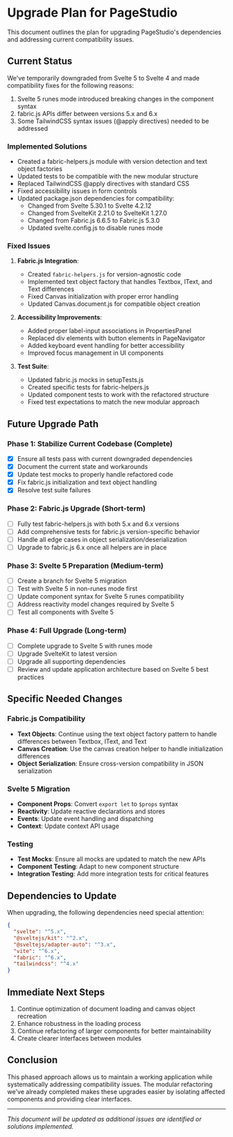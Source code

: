 # Upgrade Plan for PageStudio

This document outlines the plan for upgrading PageStudio's dependencies and addressing current compatibility issues.

## Current Status

We've temporarily downgraded from Svelte 5 to Svelte 4 and made compatibility fixes for the following reasons:

1. Svelte 5 runes mode introduced breaking changes in the component syntax
2. fabric.js APIs differ between versions 5.x and 6.x
3. Some TailwindCSS syntax issues (@apply directives) needed to be addressed

### Implemented Solutions

- Created a fabric-helpers.js module with version detection and text object factories
- Updated tests to be compatible with the new modular structure
- Replaced TailwindCSS @apply directives with standard CSS
- Fixed accessibility issues in form controls
- Updated package.json dependencies for compatibility:
  - Changed from Svelte 5.30.1 to Svelte 4.2.12
  - Changed from SvelteKit 2.21.0 to SvelteKit 1.27.0
  - Changed from Fabric.js 6.6.5 to Fabric.js 5.3.0
  - Updated svelte.config.js to disable runes mode

### Fixed Issues

1. **Fabric.js Integration**:
   - Created `fabric-helpers.js` for version-agnostic code
   - Implemented text object factory that handles Textbox, IText, and Text differences
   - Fixed Canvas initialization with proper error handling
   - Updated Canvas.document.js for compatible object creation

2. **Accessibility Improvements**:
   - Added proper label-input associations in PropertiesPanel
   - Replaced div elements with button elements in PageNavigator
   - Added keyboard event handling for better accessibility
   - Improved focus management in UI components

3. **Test Suite**:
   - Updated fabric.js mocks in setupTests.js
   - Created specific tests for fabric-helpers.js
   - Updated component tests to work with the refactored structure
   - Fixed test expectations to match the new modular approach

## Future Upgrade Path

### Phase 1: Stabilize Current Codebase (Complete)

- [x] Ensure all tests pass with current downgraded dependencies
- [x] Document the current state and workarounds
- [x] Update test mocks to properly handle refactored code
- [x] Fix fabric.js initialization and text object handling
- [x] Resolve test suite failures

### Phase 2: Fabric.js Upgrade (Short-term)

- [ ] Fully test fabric-helpers.js with both 5.x and 6.x versions
- [ ] Add comprehensive tests for fabric.js version-specific behavior
- [ ] Handle all edge cases in object serialization/deserialization
- [ ] Upgrade to fabric.js 6.x once all helpers are in place

### Phase 3: Svelte 5 Preparation (Medium-term)

- [ ] Create a branch for Svelte 5 migration
- [ ] Test with Svelte 5 in non-runes mode first
- [ ] Update component syntax for Svelte 5 runes compatibility
- [ ] Address reactivity model changes required by Svelte 5
- [ ] Test all components with Svelte 5

### Phase 4: Full Upgrade (Long-term)

- [ ] Complete upgrade to Svelte 5 with runes mode
- [ ] Upgrade SvelteKit to latest version
- [ ] Upgrade all supporting dependencies
- [ ] Review and update application architecture based on Svelte 5 best practices

## Specific Needed Changes

### Fabric.js Compatibility

- **Text Objects**: Continue using the text object factory pattern to handle differences between Textbox, IText, and Text
- **Canvas Creation**: Use the canvas creation helper to handle initialization differences
- **Object Serialization**: Ensure cross-version compatibility in JSON serialization

### Svelte 5 Migration

- **Component Props**: Convert `export let` to `$props` syntax
- **Reactivity**: Update reactive declarations and stores
- **Events**: Update event handling and dispatching
- **Context**: Update context API usage

### Testing

- **Test Mocks**: Ensure all mocks are updated to match the new APIs
- **Component Testing**: Adapt to new component structure
- **Integration Testing**: Add more integration tests for critical features

## Dependencies to Update

When upgrading, the following dependencies need special attention:

```json
{
  "svelte": "^5.x",
  "@sveltejs/kit": "^2.x",
  "@sveltejs/adapter-auto": "^3.x",
  "vite": "^6.x",
  "fabric": "^6.x",
  "tailwindcss": "^4.x"
}
```

## Immediate Next Steps

1. Continue optimization of document loading and canvas object recreation
2. Enhance robustness in the loading process
3. Continue refactoring of larger components for better maintainability
4. Create clearer interfaces between modules

## Conclusion

This phased approach allows us to maintain a working application while systematically addressing compatibility issues. The modular refactoring we've already completed makes these upgrades easier by isolating affected components and providing clear interfaces.

---

*This document will be updated as additional issues are identified or solutions implemented.*